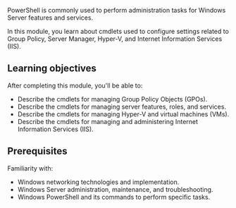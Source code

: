 PowerShell is commonly used to perform administration tasks for Windows Server features and services.

In this module, you learn about cmdlets used to configure settings related to Group Policy, Server Manager, Hyper-V, and Internet Information Services (IIS).

## Learning objectives

After completing this module, you'll be able to:

- Describe the cmdlets for managing Group Policy Objects (GPOs).
- Describe the cmdlets for managing server features, roles, and services.
- Describe the cmdlets for managing Hyper-V and virtual machines (VMs).
- Describe the cmdlets for managing and administering Internet Information Services (IIS).

## Prerequisites

Familiarity with:

- Windows networking technologies and implementation.
- Windows Server administration, maintenance, and troubleshooting.
- Windows PowerShell and its commands to perform specific tasks.
